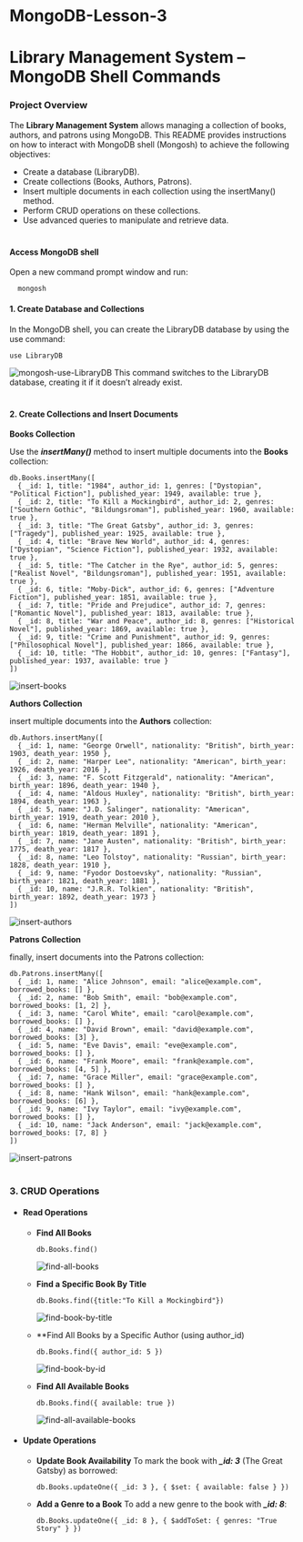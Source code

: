 # MongoDB-Lesson-3

# Library Management System – MongoDB Shell Commands
### Project Overview
The **Library Management System** allows managing a collection of books, authors, and patrons using MongoDB. This README provides instructions on how to interact with MongoDB shell (Mongosh) to achieve the following objectives:
  - Create a database (LibraryDB).
  - Create collections (Books, Authors, Patrons).
  - Insert multiple documents in each collection using the insertMany() method.
  - Perform CRUD operations on these collections.
  - Use advanced queries to manipulate and retrieve data.
#

  #### Access MongoDB shell
  Open a new command prompt window and run:
  
      mongosh
  
  

  #### **1. Create Database and Collections**
  In the MongoDB shell, you can create the LibraryDB database by using the use command:

    use LibraryDB
  
   ![mongosh-use-LibraryDB](https://github.com/user-attachments/assets/438528ae-5934-4f26-8b14-63d2d855ea4e)
  This command switches to the LibraryDB database, creating it if it doesn’t already exist.
#
  #### **2. Create Collections and Insert Documents**
  **Books Collection**
  
  Use the ***insertMany()*** method to insert multiple documents into the **Books** collection:

    db.Books.insertMany([
      { _id: 1, title: "1984", author_id: 1, genres: ["Dystopian", "Political Fiction"], published_year: 1949, available: true },
      { _id: 2, title: "To Kill a Mockingbird", author_id: 2, genres: ["Southern Gothic", "Bildungsroman"], published_year: 1960, available: true },
      { _id: 3, title: "The Great Gatsby", author_id: 3, genres: ["Tragedy"], published_year: 1925, available: true },
      { _id: 4, title: "Brave New World", author_id: 4, genres: ["Dystopian", "Science Fiction"], published_year: 1932, available: true },
      { _id: 5, title: "The Catcher in the Rye", author_id: 5, genres: ["Realist Novel", "Bildungsroman"], published_year: 1951, available: true },
      { _id: 6, title: "Moby-Dick", author_id: 6, genres: ["Adventure Fiction"], published_year: 1851, available: true },
      { _id: 7, title: "Pride and Prejudice", author_id: 7, genres: ["Romantic Novel"], published_year: 1813, available: true },
      { _id: 8, title: "War and Peace", author_id: 8, genres: ["Historical Novel"], published_year: 1869, available: true },
      { _id: 9, title: "Crime and Punishment", author_id: 9, genres: ["Philosophical Novel"], published_year: 1866, available: true },
      { _id: 10, title: "The Hobbit", author_id: 10, genres: ["Fantasy"], published_year: 1937, available: true }
    ])

  ![insert-books](https://github.com/user-attachments/assets/60397860-04fa-4572-90a8-ba32b1c17c63)


  **Authors Collection**

  insert multiple documents into the **Authors** collection:

    db.Authors.insertMany([
      { _id: 1, name: "George Orwell", nationality: "British", birth_year: 1903, death_year: 1950 },
      { _id: 2, name: "Harper Lee", nationality: "American", birth_year: 1926, death_year: 2016 },
      { _id: 3, name: "F. Scott Fitzgerald", nationality: "American", birth_year: 1896, death_year: 1940 },
      { _id: 4, name: "Aldous Huxley", nationality: "British", birth_year: 1894, death_year: 1963 },
      { _id: 5, name: "J.D. Salinger", nationality: "American", birth_year: 1919, death_year: 2010 },
      { _id: 6, name: "Herman Melville", nationality: "American", birth_year: 1819, death_year: 1891 },
      { _id: 7, name: "Jane Austen", nationality: "British", birth_year: 1775, death_year: 1817 },
      { _id: 8, name: "Leo Tolstoy", nationality: "Russian", birth_year: 1828, death_year: 1910 },
      { _id: 9, name: "Fyodor Dostoevsky", nationality: "Russian", birth_year: 1821, death_year: 1881 },
      { _id: 10, name: "J.R.R. Tolkien", nationality: "British", birth_year: 1892, death_year: 1973 }
    ])

  ![insert-authors](https://github.com/user-attachments/assets/c0e5908c-51a4-4a62-a35c-eaa04e195c14)


  **Patrons Collection**

  finally, insert documents into the Patrons collection:

    db.Patrons.insertMany([
      { _id: 1, name: "Alice Johnson", email: "alice@example.com", borrowed_books: [] },
      { _id: 2, name: "Bob Smith", email: "bob@example.com", borrowed_books: [1, 2] },
      { _id: 3, name: "Carol White", email: "carol@example.com", borrowed_books: [] },
      { _id: 4, name: "David Brown", email: "david@example.com", borrowed_books: [3] },
      { _id: 5, name: "Eve Davis", email: "eve@example.com", borrowed_books: [] },
      { _id: 6, name: "Frank Moore", email: "frank@example.com", borrowed_books: [4, 5] },
      { _id: 7, name: "Grace Miller", email: "grace@example.com", borrowed_books: [] },
      { _id: 8, name: "Hank Wilson", email: "hank@example.com", borrowed_books: [6] },
      { _id: 9, name: "Ivy Taylor", email: "ivy@example.com", borrowed_books: [] },
      { _id: 10, name: "Jack Anderson", email: "jack@example.com", borrowed_books: [7, 8] }
    ])
    
  
  ![insert-patrons](https://github.com/user-attachments/assets/7d544e0d-5ea0-4644-995b-08a62f606210)
#
  ### **3. CRUD Operations**
  * #### **Read Operations**
    - **Find All Books**

          db.Books.find()

      ![find-all-books](https://github.com/user-attachments/assets/79a5e1c8-e621-4031-93fd-a5f7a3f75bfb)

    - **Find a Specific Book By Title**

          db.Books.find({title:"To Kill a Mockingbird"})

      ![find-book-by-title](https://github.com/user-attachments/assets/09f107fa-018d-431f-ba20-176480f71a29)

    - **Find All Books by a Specific Author (using author_id)

          db.Books.find({ author_id: 5 })

      ![find-book-by-id](https://github.com/user-attachments/assets/5d965454-dc01-4a90-983e-35c754e388bb)

    - **Find All Available Books**

          db.Books.find({ available: true })

      ![find-all-available-books](https://github.com/user-attachments/assets/37c02f95-1f6c-430f-8021-11080a0d70fc)

    
  * #### **Update Operations**
    - **Update Book Availability**
      To mark the book with ***_id: 3*** (The Great Gatsby) as borrowed:

          db.Books.updateOne({ _id: 3 }, { $set: { available: false } })

    - **Add a Genre to a Book**
      To add a new genre to the book with ***_id: 8***:

          db.Books.updateOne({ _id: 8 }, { $addToSet: { genres: "True Story" } })


        
    
